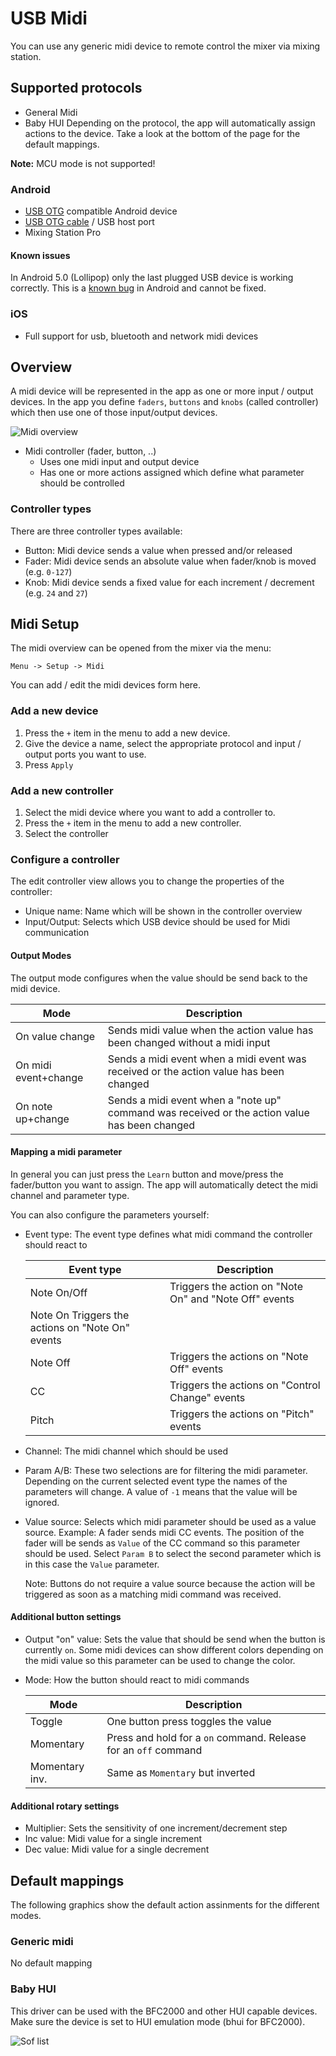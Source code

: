 # USB Midi

You can use any generic midi device to remote control the mixer via mixing station.

## Supported protocols
- General Midi
- Baby HUI
Depending on the protocol, the app will automatically assign actions to the device. Take a look at the bottom of the page for the default mappings.

**Note:** MCU mode is not supported!

### Android
- [USB OTG](http://en.wikipedia.org/wiki/USB_On-The-Go) compatible Android device
- [USB OTG cable](https://www.google.com/search?q=USB+OTG+cable) / USB host port
- Mixing Station Pro

#### Known issues
In Android 5.0 (Lollipop) only the last plugged USB device is working correctly. This is a [known bug](https://code.google.com/p/android/issues/detail?id=159897) in Android and cannot be fixed.

### iOS
- Full support for usb, bluetooth and network midi devices


## Overview
A midi device will be represented in the app as one or more input / output devices.
In the app you define `faders`, `buttons` and `knobs` (called controller) which then use one of those input/output devices.

![Midi overview](img/midi-diagram.png)

- Midi controller (fader, button, ..)
	- Uses one midi input and output device
	- Has one or more actions assigned which define what parameter should be controlled

### Controller types
There are three controller types available:

- Button: Midi device sends a value when pressed and/or released
- Fader: Midi device sends an absolute value when fader/knob is moved (e.g. `0-127`)
- Knob: Midi device sends a fixed value for each increment / decrement (e.g. `24` and `27`)



## Midi Setup
The midi overview can be opened from the mixer via the menu:
```
Menu -> Setup -> Midi
```
You can add / edit the midi devices form here.

### Add a new device
1. Press the `+` item in the menu to add a new device.
2. Give the device a name, select the appropriate protocol and input / output ports you want to use.
3. Press `Apply`


### Add a new controller
1. Select the midi device where you want to add a controller to.
2. Press the `+` item in the menu to add a new controller.
3. Select the controller

### Configure a controller
The edit controller view allows you to change the properties of the controller:

- Unique name: Name which will be shown in the controller overview
- Input/Output: Selects which USB device should be used for Midi communication

#### Output Modes
The output mode configures when the value should be send back to the midi device.

| Mode | Description |
| -- | -- |
| On value change | Sends midi value when the action value has been changed without a midi input |
| On midi event+change | Sends a midi event when a midi event was received or the action value has been changed |
| On note up+change | Sends a midi event when a "note up" command was received or the action value has been changed |

#### Mapping a midi parameter
In general you can just press the `Learn` button and move/press the fader/button you want to assign.
The app will automatically detect the midi channel and parameter type.

You can also configure the parameters yourself:

- Event type: The event type defines what midi command the controller should react to

	| Event type | Description |
	| -- | -- | 
	| Note On/Off | Triggers the action on "Note On" and "Note Off" events |
	| Note On Triggers the actions on "Note On" events |
	| Note Off | Triggers the actions on "Note Off" events |
	| CC | Triggers the actions on "Control Change" events |
	| Pitch | Triggers the actions on "Pitch" events |

- Channel: The midi channel which should be used
- Param A/B: These two selections are for filtering the midi parameter.
Depending on the current selected event type the names of the parameters will change.
A value of `-1` means that the value will be ignored.
- Value source: Selects which midi parameter should be used as a value source.
Example: A fader sends midi CC events. The position of the fader will be sends as `Value` of the CC command so this parameter should be used. Select `Param B` to select the second parameter which is in this case
the `Value` parameter.

	Note: Buttons do not require a value source because the action will be triggered as soon as a matching midi command was received.

#### Additional button settings
- Output "on" value: Sets the value that should be send when the button is currently `on`. Some midi devices can show different colors depending on the midi value so this parameter can be used to change the color.
- Mode: How the button should react to midi commands

	| Mode | Description |
	| -- | -- |
	| Toggle | One button press toggles the value |
	| Momentary | Press and hold for a `on` command. Release for an `off` command |
	| Momentary inv. | Same as `Momentary` but inverted |

#### Additional rotary settings
- Multiplier: Sets the sensitivity of one increment/decrement step
- Inc value: Midi value for a single increment
- Dec value:  Midi value for a single decrement

## Default mappings
The following graphics show the default action assinments for the different modes.

### Generic midi
No default mapping 

### Baby HUI
This driver can be used with the BFC2000 and other HUI capable devices. Make sure the device is set to HUI emulation mode (bhui for BFC2000).

![Sof list](img/midi/bfc2000.png)